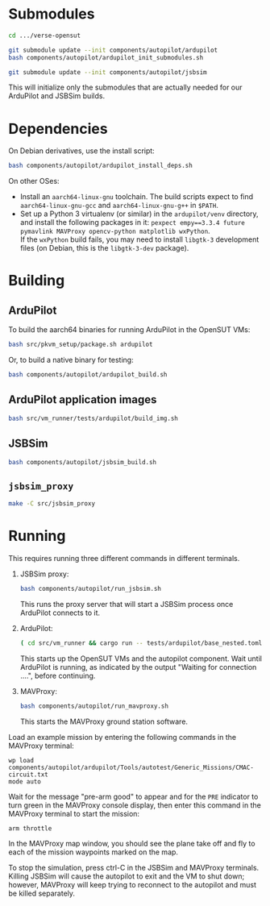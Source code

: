 # Submodules

```sh
cd .../verse-opensut

git submodule update --init components/autopilot/ardupilot
bash components/autopilot/ardupilot_init_submodules.sh

git submodule update --init components/autopilot/jsbsim
```

This will initialize only the submodules that are actually needed for our
ArduPilot and JSBSim builds.


# Dependencies

On Debian derivatives, use the install script:

```sh
bash components/autopilot/ardupilot_install_deps.sh
```

On other OSes:

* Install an `aarch64-linux-gnu` toolchain.  The build scripts expect to find
  `aarch64-linux-gnu-gcc` and `aarch64-linux-gnu-g++` in `$PATH`.
* Set up a Python 3 virtualenv (or similar) in the `ardupilot/venv` directory,
  and install the following packages in it:
  `pexpect empy==3.3.4 future pymavlink MAVProxy opencv-python matplotlib wxPython`.  
  If the `wxPython` build fails, you may need to install `libgtk-3` development
  files (on Debian, this is the `libgtk-3-dev` package).


# Building

## ArduPilot

To build the aarch64 binaries for running ArduPilot in the OpenSUT VMs:

```sh
bash src/pkvm_setup/package.sh ardupilot
```

Or, to build a native binary for testing:

```sh
bash components/autopilot/ardupilot_build.sh
```

## ArduPilot application images

```sh
bash src/vm_runner/tests/ardupilot/build_img.sh
```

## JSBSim

```sh
bash components/autopilot/jsbsim_build.sh
```

## `jsbsim_proxy`

```sh
make -C src/jsbsim_proxy
```


# Running

This requires running three different commands in different terminals.

1. JSBSim proxy:

    ```sh
    bash components/autopilot/run_jsbsim.sh
    ```

    This runs the proxy server that will start a JSBSim process once ArduPilot
    connects to it.

2. ArduPilot:

    ```sh
    ( cd src/vm_runner && cargo run -- tests/ardupilot/base_nested.toml )
    ```

    This starts up the OpenSUT VMs and the autopilot component.  Wait until
    ArduPilot is running, as indicated by the output "Waiting for connection
    ....", before continuing.

3. MAVProxy:

    ```sh
    bash components/autopilot/run_mavproxy.sh
    ```

    This starts the MAVProxy ground station software.

Load an example mission by entering the following commands in the MAVProxy
terminal:

```
wp load components/autopilot/ardupilot/Tools/autotest/Generic_Missions/CMAC-circuit.txt
mode auto
```

Wait for the message "pre-arm good" to appear and for the `PRE` indicator to
turn green in the MAVProxy console display, then enter this command in the
MAVProxy terminal to start the mission:

```
arm throttle
```

In the MAVProxy map window, you should see the plane take off and fly to each
of the mission waypoints marked on the map.

To stop the simulation, press ctrl-C in the JSBSim and MAVProxy terminals.
Killing JSBSim will cause the autopilot to exit and the VM to shut down;
however, MAVProxy will keep trying to reconnect to the autopilot and must be
killed separately.
